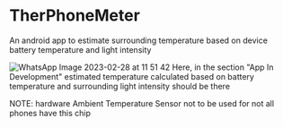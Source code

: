# TherPhoneMeter
An android app to estimate surrounding temperature based on device battery temperature and light intensity

![WhatsApp Image 2023-02-28 at 11 51 42](https://user-images.githubusercontent.com/112119230/221770909-caff9efb-ccc4-439f-8173-8b3883e55475.jpg)
Here, in the section "App In Development" estimated temperature calculated based on battery temperature and surrounding light intensity should be there

NOTE: hardware Ambient Temperature Sensor not to be used for not all phones have this chip

